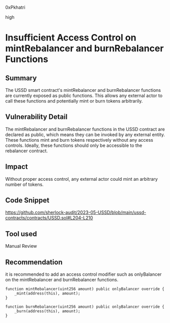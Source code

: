 0xPkhatri

high

# Insufficient Access Control on mintRebalancer and burnRebalancer Functions

## Summary

The USSD smart contract's mintRebalancer and burnRebalancer functions are currently exposed as public functions. This allows any external actor to call these functions and potentially mint or burn tokens arbitrarily.

## Vulnerability Detail

The mintRebalancer and burnRebalancer functions in the USSD contract are declared as public, which means they can be invoked by any external entity. These functions mint and burn tokens respectively without any access controls. Ideally, these functions should only be accessible to the rebalancer contract.

## Impact

Without proper access control, any external actor could mint an arbitrary number of tokens.

## Code Snippet

https://github.com/sherlock-audit/2023-05-USSD/blob/main/ussd-contracts/contracts/USSD.sol#L204-L210

## Tool used

Manual Review

## Recommendation
it is recommended to add an access control modifier such as onlyBalancer on the mintRebalancer and burnRebalancer functions.
```solidity
function mintRebalancer(uint256 amount) public onlyBalancer override {
    _mint(address(this), amount);
}

function burnRebalancer(uint256 amount) public onlyBalancer override {
    _burn(address(this), amount);
}

```